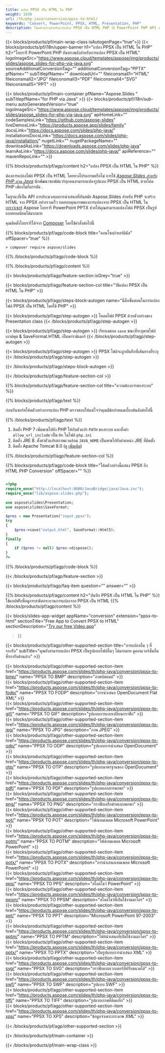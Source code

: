 ```yaml
---
title: แปลง PPSX เป็น HTML ใน PHP
weight: 1930
url: /th/php-java/conversion/ppsx-to-html/ 
keywords: "Convert, PowerPoint, PPSX, HTML, Presentation, PHP"
description: โค้ดตัวอย่างสำหรับการแปลง PPSX เป็น HTML PHP ใช้ PowerPoint PHP API สำหรับการแปลงไฟล์เป็นชุด PPSX เป็นไฟล์ HTML
---
```


{{< blocks/products/pf/main-wrap-class isAutogenPage="true">}}
{{< blocks/products/pf/i18n/upper-banner h1="แปลง PPSX เป็น HTML ใน PHP" h2="ไลบรารี PowerPoint PHP อันทรงพลังสำหรับการแปลง PPSX เป็น HTML" logoImageSrc="https://www.aspose.cloud/templates/aspose/img/products/slides/aspose_slides-for-php-via-java.svg" sourceAdditionalConversionTag="" additionalConversionTag="PPTX" pfName="" subTitlepfName="" downloadUrl="" fileiconsmall1="HTML" fileiconsmall2="JPG" fileiconsmall3="PDF" fileiconsmall4="SVG" fileiconsmall5="PPT" >}}

{{< blocks/products/pf/main-container pfName="Aspose.Slides " subTitlepfName="for PHP via Java" >}}
{{< blocks/products/pf/i18n/sub-menu autoGeneratedVersion="true" logoImageSrc="https://www.aspose.cloud/templates/aspose/img/products/slides/aspose_slides-for-php-via-java.svg" apiHomeLink="" codeSamplesLink="https://github.com/aspose-slides" liveDemosLink="https://products.aspose.app/slides/family" docsLink="https://docs.aspose.com/slides/php-java/" installationsDocsLink="https://docs.aspose.com/slides/php-java/installation/" nugetLink="" nugetPackageName="" downloadAsLink="https://downloads.aspose.com/slides/php-java" learnAsLink="https://docs.aspose.com/slides/php-java/" apiReference="" mavenRepoLink="" >}}

{{% blocks/products/pf/agp/content h2="แปลง PPSX เป็น HTML ใน PHP" %}}

ต้องการแปลงไฟล์ PPSX เป็น HTML โดยทางโปรแกรมหรือไม่ การใช้ [*Aspose.Slides สำหรับ PHP ผ่าน Java*](https://products.aspose.com/slides/th/php-java/) นักพัฒนาซอฟต์แวร์ทุกคนสามารถแปลงรูปแบบ PPSX เป็น HTML ด้วยโค้ด PHP เพียงไม่กี่บรรทัด .

ในฐานะที่เป็น API การประมวลผลการนำเสนอที่ทันสมัย ​​Aspose.Slides สำหรับ PHP จะสร้าง HTML จาก PPSX อย่างรวดเร็ว ทดสอบคุณภาพของการแปลงจาก PPSX เป็น HTML ใน [เบราว์เซอร์](https://products.aspose.app/slides/conversion) Aspose ไลบรารี PowerPoint PPTX ช่วยให้คุณสามารถแปลงไฟล์ PPSX เป็นรูปแบบยอดนิยมได้มากมาย

คุณติดตั้งไลบรารีได้จาก [Composer](https://packagist.org/packages/aspose/slides) โดยใช้คำสั่งต่อไปนี้

{{% blocks/products/pf/agp/code-block title="คอนโซล/เทอร์มินัล" offSpacer="true" %}}

```console
> composer require aspose/slides 

```

{{% /blocks/products/pf/agp/code-block %}}

{{% /blocks/products/pf/agp/content %}}

{{< blocks/products/pf/agp/feature-section isGrey="true" >}}

{{< blocks/products/pf/agp/feature-section-col title="วิธีแปลง PPSX เป็น HTML ใน PHP" >}}

{{< blocks/products/pf/agp/steps-block-autogen name="นี่คือขั้นตอนในการแปลงไฟล์ PPSX เป็น HTML โดยใช้ PHP" >}}

{{< blocks/products/pf/agp/step-autogen >}}
โหลดไฟล์ PPSX ด้วยตัวอย่างของ Presentation class
{{< /blocks/products/pf/agp/step-autogen >}}

{{< blocks/products/pf/agp/step-autogen >}}
เรียกเมธอด `save` ขณะที่ระบุพาธไฟล์เอาต์พุต & SaveFormat.HTML เป็นพารามิเตอร์
{{< /blocks/products/pf/agp/step-autogen >}}

{{< blocks/products/pf/agp/step-autogen >}}
PPSX ไฟล์จะถูกบันทึกที่เส้นทางที่ระบุ
{{< /blocks/products/pf/agp/step-autogen >}}

{{< /blocks/products/pf/agp/steps-block-autogen >}}

{{< /blocks/products/pf/agp/feature-section-col >}}

{{% blocks/products/pf/agp/feature-section-col title="ความต้องการของระบบ" %}}

{{% blocks/products/pf/agp/text %}}

 ก่อนรันซอร์สโค้ดตัวอย่างการแปลง PHP ตรวจสอบให้แน่ใจว่าคุณมีข้อกำหนดเบื้องต้นดังต่อไปนี้

{{% /blocks/products/pf/agp/text %}}

1. ติดตั้ง PHP 7 เพิ่มพาธไปยัง PHP ให้กับตัวแปร `PATH` ของระบบ และตั้งค่า `allow_url_include` เป็น `On` ในไฟล์ `php.ini`
1. ติดตั้ง JRE 8. ตั้งค่าตัวแปรสภาพแวดล้อม `JAVA_HOME` เป็นพาธไปยังตำแหน่ง JRE ที่ติดตั้ง
1. ติดตั้ง Apache Tomcat 8.0 (ดู [เพิ่มเติม](https://docs.aspose.com/slides/php-java/installation/)) 

{{% /blocks/products/pf/agp/feature-section-col %}}

{{% blocks/products/pf/agp/code-block title="โค้ดตัวอย่างนี้แสดง PPSX ถึง HTML PHP Conversion" offSpacer="" %}}

```php

<?php
require_once("http://localhost:8080/JavaBridge/java/Java.inc");
require_once("lib/aspose.slides.php");
 
use aspose\slides\Presentation;
use aspose\slides\SaveFormat;
 
$pres = new Presentation("input.ppsx");
try
{
    $pres->save("output.html", SaveFormat::Html5);
}
finally
{
    if ($pres != null) $pres->dispose();
}
?>

```
{{% /blocks/products/pf/agp/code-block %}}

{{< /blocks/products/pf/agp/feature-section >}}

{{< blocks/products/pf/agp/faq-item question="" answer="" >}}
 
{{% blocks/products/pf/agp/content h2="บันทึก PPSX เป็น HTML ใน PHP" %}}
ใช้แอปฟรีเพื่อดูการสาธิตกระบวนการแปลงจาก PPSX เป็น HTML 
{{% /blocks/products/pf/agp/content %}}

<!-- aboutfile Starts -->

{{< blocks/slides-app-widget 
appName="conversion"
extension="ppsx-to-html"
sectionTitle="Free App to Convert PPSX to HTML" 
sectionDescription="[Try our free Video app](https://products.aspose.app/slides/video/)" 
>}}

<!-- aboutfile Ends -->

{{< blocks/products/pf/agp/other-supported-section title="การแปลงอื่น ๆ ที่รองรับ" subTitle="คุณยังสามารถแปลง PPSX เป็นรูปแบบไฟล์อื่นๆ ได้มากมาย ดูคอนเวอร์ชั่นอื่นที่รองรับด้านล่าง" >}}

{{< blocks/products/pf/agp/other-supported-section-item href="https://products.aspose.com/slides/th/php-java/conversion/ppsx-to-bmp/" name="PPSX TO BMP" description="ภาพบิตแมป" >}}  
{{< blocks/products/pf/agp/other-supported-section-item href="https://products.aspose.com/slides/th/php-java/conversion/ppsx-to-fodp/" name="PPSX TO FODP" description="การนำเสนอ OpenDocument Flat XML" >}}  
{{< blocks/products/pf/agp/other-supported-section-item href="https://products.aspose.com/slides/th/php-java/conversion/ppsx-to-gif/" name="PPSX TO GIF" description="รูปแบบการแลกเปลี่ยนกราฟิก" >}}  
{{< blocks/products/pf/agp/other-supported-section-item href="https://products.aspose.com/slides/th/php-java/conversion/ppsx-to-jpg/" name="PPSX TO JPG" description="ภาพ JPEG" >}}  
{{< blocks/products/pf/agp/other-supported-section-item href="https://products.aspose.com/slides/th/php-java/conversion/ppsx-to-odp/" name="PPSX TO ODP" description="รูปแบบการนำเสนอ OpenDocument" >}}  
{{< blocks/products/pf/agp/other-supported-section-item href="https://products.aspose.com/slides/th/php-java/conversion/ppsx-to-otp/" name="PPSX TO OTP" description="รูปแบบมาตรฐานของ OpenDocument" >}}  
{{< blocks/products/pf/agp/other-supported-section-item href="https://products.aspose.com/slides/th/php-java/conversion/ppsx-to-pdf/" name="PPSX TO PDF" description="รูปแบบเอกสารพกพา" >}}  
{{< blocks/products/pf/agp/other-supported-section-item href="https://products.aspose.com/slides/th/php-java/conversion/ppsx-to-png/" name="PPSX TO PNG" description="กราฟิกเครือข่ายแบบพกพา" >}}  
{{< blocks/products/pf/agp/other-supported-section-item href="https://products.aspose.com/slides/th/php-java/conversion/ppsx-to-pot/" name="PPSX TO POT" description="ไฟล์เทมเพลต Microsoft PowerPoint" >}}  
{{< blocks/products/pf/agp/other-supported-section-item href="https://products.aspose.com/slides/th/php-java/conversion/ppsx-to-potm/" name="PPSX TO POTM" description="ไฟล์เทมเพลต Microsoft PowerPoint" >}}  
{{< blocks/products/pf/agp/other-supported-section-item href="https://products.aspose.com/slides/th/php-java/conversion/ppsx-to-potx/" name="PPSX TO POTX" description="การนำเสนอเทมเพลต Microsoft PowerPoint" >}}  
{{< blocks/products/pf/agp/other-supported-section-item href="https://products.aspose.com/slides/th/php-java/conversion/ppsx-to-pps/" name="PPSX TO PPS" description="สไลด์โชว์ PowerPoint" >}}  
{{< blocks/products/pf/agp/other-supported-section-item href="https://products.aspose.com/slides/th/php-java/conversion/ppsx-to-ppsm/" name="PPSX TO PPSM" description="สไลด์โชว์ที่เปิดใช้งานมาโคร" >}}  
{{< blocks/products/pf/agp/other-supported-section-item href="https://products.aspose.com/slides/th/php-java/conversion/ppsx-to-ppt/" name="PPSX TO PPT" description="Microsoft PowerPoint 97-2003" >}}  
{{< blocks/products/pf/agp/other-supported-section-item href="https://products.aspose.com/slides/th/php-java/conversion/ppsx-to-pptm/" name="PPSX TO PPTM" description="ไฟล์นำเสนอที่เปิดใช้งานมาโคร" >}}  
{{< blocks/products/pf/agp/other-supported-section-item href="https://products.aspose.com/slides/th/php-java/conversion/ppsx-to-pptx/" name="PPSX TO PPTX" description="เปิดรูปแบบการนำเสนอ XML" >}}  
{{< blocks/products/pf/agp/other-supported-section-item href="https://products.aspose.com/slides/th/php-java/conversion/ppsx-to-svg/" name="PPSX TO SVG" description="กราฟิกแบบเวกเตอร์ที่ปรับขนาดได้" >}}  
{{< blocks/products/pf/agp/other-supported-section-item href="https://products.aspose.com/slides/th/php-java/conversion/ppsx-to-swf/" name="PPSX TO SWF" description="รูปแบบ SWF" >}}  
{{< blocks/products/pf/agp/other-supported-section-item href="https://products.aspose.com/slides/th/php-java/conversion/ppsx-to-tiff/" name="PPSX TO TIFF" description="รูปแบบภาพที่ติดแท็ก" >}}  
{{< blocks/products/pf/agp/other-supported-section-item href="https://products.aspose.com/slides/th/php-java/conversion/ppsx-to-xps/" name="PPSX TO XPS" description="ข้อมูลจำเพาะกระดาษ XML" >}}  


{{< /blocks/products/pf/agp/other-supported-section >}}

{{< /blocks/products/pf/main-container >}}
    
{{< /blocks/products/pf/main-wrap-class >}}